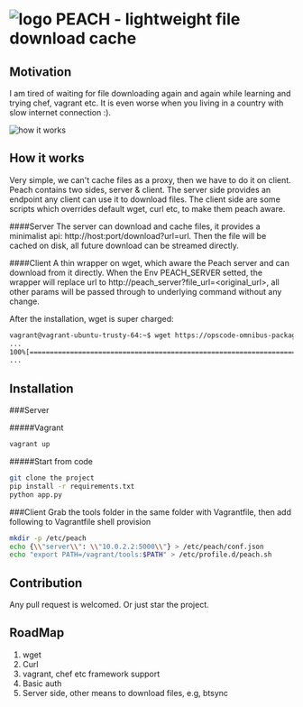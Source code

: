 ![logo](https://raw.githubusercontent.com/shuoli84/peach/master/logo.png "logo")
PEACH - lightweight file download cache
===

Motivation
---
I am tired of waiting for file downloading again and again while learning and trying chef, vagrant etc. It is even worse when you living in a country with slow internet connection :).

![how it works](https://raw.githubusercontent.com/shuoli84/peach/master/picture.png "How peach help")


How it works
---
Very simple, we can't cache files as a proxy, then we have to do it on client. Peach contains two sides, server & client. The server side provides an endpoint any client can use it to download files. The client side are some scripts which overrides default wget, curl etc, to make them peach aware.

####Server
The server can download and cache files, it provides a minimalist api: http://host:port/download?url=url. Then the file will be cached on disk, all future download can be streamed directly. 

####Client
A thin wrapper on wget, which aware the Peach server and can download from it directly. When the Env PEACH_SERVER setted, the wrapper will replace url to http://peach_server?file_url=<original_url>, all other params will be passed through to underlying command without any change.

After the installation, wget is super charged:
```sh
vagrant@vagrant-ubuntu-trusty-64:~$ wget https://opscode-omnibus-packages.s3.amazonaws.com/ubuntu/13.04/x86_64/chef_12.0.3-1_amd64.deb
...
100%[============================================================================================>] 43,799,970  17.4MB/s   in 2.4s
...
```

Installation
---
###Server

#####Vagrant
```sh
vagrant up
```

#####Start from code
```sh
git clone the project
pip install -r requirements.txt
python app.py
```

###Client
Grab the tools folder in the same folder with Vagrantfile, then add following to Vagrantfile shell provision

```sh
mkdir -p /etc/peach
echo {\\"server\\": \\"10.0.2.2:5000\\"} > /etc/peach/conf.json
echo "export PATH=/vagrant/tools:$PATH" > /etc/profile.d/peach.sh
```

Contribution
---
Any pull request is welcomed. Or just star the project.

RoadMap
---
1. wget
2. Curl
3. vagrant, chef etc framework support
4. Basic auth
5. Server side, other means to download files, e.g, btsync
